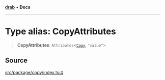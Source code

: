 [**drab**](/docs/README.md) • **Docs**

---

# Type alias: CopyAttributes

> **CopyAttributes**: `Attributes`\<[`Copy`](/docs/classes/Copy.md), `"value"`\>

## Source

[src/package/copy/index.ts:4](https://github.com/rossrobino/components/blob/48c98b10e173fadbab032543d3a85f26875ed206/src/package/copy/index.ts#L4)
